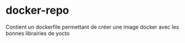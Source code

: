 # docker-repo

Contient un dockerfile permettant de créer une image docker avec les
bonnes librairies de yocto
